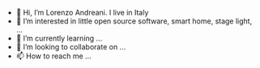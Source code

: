 - 👋 Hi, I’m Lorenzo Andreani. I live in Italy
- 👀 I’m interested in little open source software, smart home, stage light, ...
- 🌱 I’m currently learning ...
- 💞️ I’m looking to collaborate on ...
- 📫 How to reach me ...

